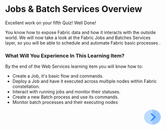 # Jobs & Batch Services Overview

Excellent work on your fifth Quiz! Well Done! 

You know how to expose Fabric data and how it interacts with the outside world.  We will now take a look at the Fabric Jobs and Batches Services layer, so you will be able to schedule and automate Fabric basic processes .  


### What Will You Experience In This Learning Item?

By the end of the Web Services learning item you will know how to:

- Create a Job, it's basic flow and commands.
- Deploy a Job and have it executed across multiple nodes within Fabric constellation.
- Interact with running jobs and monitor their statuses.
- Create a new Batch process and use its commands.
- Monitor batch processes and their executing nodes


[<img align="right" width="60" height="54" src="/articles/images/Next.png">](/academy/Training_Level_1/06_web_services/02_jobs_and_batches_flow.md)

